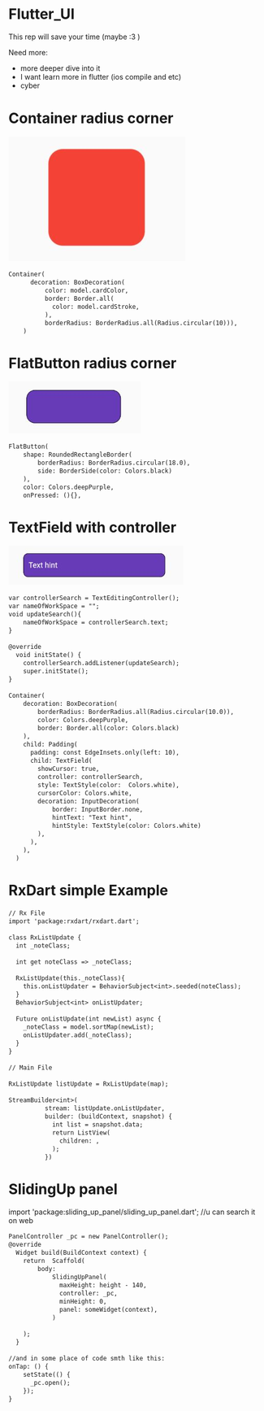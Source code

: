 # Flutter_UI
This rep will save your time (maybe :3 )

Need more:
- more deeper dive into it
- I want learn more in flutter (ios compile and etc)
- cyber

# Container radius corner
![cccc](RC.JPG)
```Radius with color border and backGround
Container(
      decoration: BoxDecoration(
          color: model.cardColor,
          border: Border.all(
            color: model.cardStroke,
          ),
          borderRadius: BorderRadius.all(Radius.circular(10))),
    )
```


# FlatButton radius corner
![cccc](flatbut.JPG)
```
FlatButton(
    shape: RoundedRectangleBorder(
        borderRadius: BorderRadius.circular(18.0),
        side: BorderSide(color: Colors.black)
    ),
    color: Colors.deepPurple,
    onPressed: (){},
```

# TextField with controller

![cccc](textfield.JPG)
```
var controllerSearch = TextEditingController();
var nameOfWorkSpace = "";
void updateSearch(){
    nameOfWorkSpace = controllerSearch.text;
}

@override
  void initState() {
    controllerSearch.addListener(updateSearch);
    super.initState();
}

Container(
    decoration: BoxDecoration(
        borderRadius: BorderRadius.all(Radius.circular(10.0)),
        color: Colors.deepPurple,
        border: Border.all(color: Colors.black)
    ),
    child: Padding(
      padding: const EdgeInsets.only(left: 10),
      child: TextField(
        showCursor: true,
        controller: controllerSearch,
        style: TextStyle(color:  Colors.white),
        cursorColor: Colors.white,
        decoration: InputDecoration(
            border: InputBorder.none,
            hintText: "Text hint",
            hintStyle: TextStyle(color: Colors.white)
        ),
      ),
    ),
  )
```


# RxDart simple Example

```
// Rx File
import 'package:rxdart/rxdart.dart';

class RxListUpdate {
  int _noteClass;

  int get noteClass => _noteClass;

  RxListUpdate(this._noteClass){
    this.onListUpdater = BehaviorSubject<int>.seeded(noteClass);
  }
  BehaviorSubject<int> onListUpdater;

  Future onListUpdate(int newList) async {
    _noteClass = model.sortMap(newList);
    onListUpdater.add(_noteClass);
  }
}

// Main File

RxListUpdate listUpdate = RxListUpdate(map);

StreamBuilder<int>(
          stream: listUpdate.onListUpdater,
          builder: (buildContext, snapshot) {
            int list = snapshot.data;
            return ListView(
              children: ,
            );
          })
 ```
 
# SlidingUp panel

import 'package:sliding_up_panel/sliding_up_panel.dart'; //u can search it on web
```
PanelController _pc = new PanelController();
@override
  Widget build(BuildContext context) {
    return  Scaffold(
        body: 
            SlidingUpPanel(
              maxHeight: height - 140,
              controller: _pc,
              minHeight: 0,
              panel: someWidget(context),
            )

    );
  }

//and in some place of code smth like this:
onTap: () {
    setState(() {
      _pc.open();
    });
}
